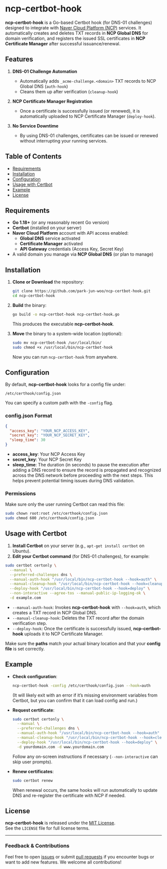 # ncp-certbot-hook

**ncp-certbot-hook** is a Go-based Certbot hook (for DNS-01 challenges) designed to integrate with [Naver Cloud Platform (NCP)](https://www.ncloud.com/) services. It automatically creates and deletes TXT records in **NCP Global DNS** for domain verification, and registers the issued SSL certificates in **NCP Certificate Manager** after successful issuance/renewal.

## Features

1. **DNS-01 Challenge Automation**  
   - Automatically adds `_acme-challenge.<domain>` TXT records to NCP Global DNS (`auth-hook`)  
   - Cleans them up after verification (`cleanup-hook`)  

2. **NCP Certificate Manager Registration**  
   - Once a certificate is successfully issued (or renewed), it is automatically uploaded to NCP Certificate Manager (`deploy-hook`).  

3. **No Service Downtime**  
   - By using DNS-01 challenges, certificates can be issued or renewed without interrupting your running services.  

## Table of Contents

- [Requirements](#requirements)  
- [Installation](#installation)  
- [Configuration](#configuration)  
- [Usage with Certbot](#usage-with-certbot)  
- [Example](#example)  
- [License](#license)

## Requirements

- **Go 1.18+** (or any reasonably recent Go version)
- **Certbot** (installed on your server)
- **Naver Cloud Platform** account with API access enabled:
  - **Global DNS** service activated
  - **Certificate Manager** activated
  - **API Gateway** credentials (Access Key, Secret Key)
- A valid domain you manage via **NCP Global DNS** (or plan to manage)

## Installation

1. **Clone or Download** the repository:
   ```bash
   git clone https://github.com/park-jun-woo/ncp-certbot-hook.git
   cd ncp-certbot-hook
   ```

2. **Build** the binary:
   ```bash
   go build -o ncp-certbot-hook ncp-certbot-hook.go
   ```
   This produces the executable **ncp-certbot-hook**.

3. **Move** the binary to a system-wide location (optional):
   ```bash
   sudo mv ncp-certbot-hook /usr/local/bin/
   sudo chmod +x /usr/local/bin/ncp-certbot-hook
   ```
   Now you can run `ncp-certbot-hook` from anywhere.

## Configuration

By default, **ncp-certbot-hook** looks for a config file under:  
```
/etc/certhook/config.json
```
You can specify a custom path with the `-config` flag.

### config.json Format

```json
{
  "access_key": "YOUR_NCP_ACCESS_KEY",
  "secret_key": "YOUR_NCP_SECRET_KEY",
  "sleep_time": 30
}
```

- **access_key**: Your NCP Access Key  
- **secret_key**: Your NCP Secret Key  
- **sleep_time**: The duration (in seconds) to pause the execution after adding a DNS record to ensure the record is propagated and recognized across the DNS network before proceeding with the next steps. This helps prevent potential timing issues during DNS validation.

### Permissions

Make sure only the user running Certbot can read this file:
```bash
sudo chown root:root /etc/certhook/config.json
sudo chmod 600 /etc/certhook/config.json
```

## Usage with Certbot

1. **Install Certbot** on your server (e.g., `apt-get install certbot` on Ubuntu).
2. **Edit your Certbot command** (for DNS-01 challenges), for example:

```bash
sudo certbot certonly \
  --manual \
  --preferred-challenges dns \
  --manual-auth-hook "/usr/local/bin/ncp-certbot-hook --hook=auth" \
  --manual-cleanup-hook "/usr/local/bin/ncp-certbot-hook --hook=cleanup" \
  --deploy-hook "/usr/local/bin/ncp-certbot-hook --hook=deploy" \
  --non-interactive --agree-tos --manual-public-ip-logging-ok \
  -d example.com
```

- `--manual-auth-hook`: Invokes **ncp-certbot-hook** with `--hook=auth`, which creates a TXT record in NCP Global DNS.  
- `--manual-cleanup-hook`: Deletes the TXT record after the domain verification step.  
- `--deploy-hook`: Once the certificate is successfully issued, **ncp-certbot-hook** uploads it to NCP Certificate Manager.  

Make sure the **paths** match your actual binary location and that your **config file** is set correctly.

## Example

- **Check configuration**:
  ```bash
  ncp-certbot-hook -config /etc/certhook/config.json --hook=auth
  ```
  (It will likely exit with an error if it’s missing environment variables from Certbot, but you can confirm that it can load config and run.)

- **Request certificate**:
  ```bash
  sudo certbot certonly \
    --manual \
    --preferred-challenges dns \
    --manual-auth-hook "/usr/local/bin/ncp-certbot-hook --hook=auth" \
    --manual-cleanup-hook "/usr/local/bin/ncp-certbot-hook --hook=cleanup" \
    --deploy-hook "/usr/local/bin/ncp-certbot-hook --hook=deploy" \
    -d yourdomain.com -d www.yourdomain.com
  ```
  Follow any on-screen instructions if necessary (`--non-interactive` can skip user prompts).

- **Renew certificates**:
  ```bash
  sudo certbot renew
  ```
  When renewal occurs, the same hooks will run automatically to update DNS and re-register the certificate with NCP if needed.

## License

**ncp-certbot-hook** is released under the [MIT License](LICENSE).  
See the `LICENSE` file for full license terms.

---

### Feedback & Contributions

Feel free to open [issues](https://github.com/park-jun-woo/ncp-certbot-hook/issues) or submit [pull requests](https://github.com/park-jun-woo/ncp-certbot-hook/pulls) if you encounter bugs or want to add new features. We welcome all contributions!